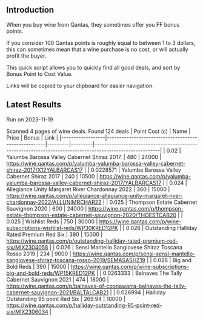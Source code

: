 ## Introduction

When you buy wine from Qantas, they sometimes offer you FF bonus points. 

If you consider 100 Qantas points is roughly equal to between 1 to 3 dollars, this can sometimes mean that a wine purchase is no cost, or will actually profit the buyer.

This quick script allows you to quickly find all good deals, and sort by Bonus Point to Cost Value.

Links will be copied to your clipboard for easier navigation.

## Latest Results

Run on 2023-11-19

Scanned 4 pages of wine deals.
Found 124 deals
|   Point Cost (c) | Name                                                |   Price |   Bonus | Link                                                                                                    |
|------------------|-----------------------------------------------------|---------|---------|---------------------------------------------------------------------------------------------------------|
|        0.02      | Yalumba Barossa Valley Cabernet Shiraz 2017.        |  480    |   24000 | https://wine.qantas.com/p/yalumba-yalumba-barossa-valley-cabernet-shiraz-2017/X12YALBARCAS17            |
|        0.0228571 | Yalumba Barossa Valley Cabernet Shiraz 2017         |  240    |   10500 | https://wine.qantas.com/p/yalumba-yalumba-barossa-valley-cabernet-shiraz-2017/YALBARCAS17               |
|        0.024     | Allegiance Unity Margaret River Chardonnay 2022     |  360    |   15000 | https://wine.qantas.com/p/allegiance-allegiance-unity-margaret-river-chardonnay-2022/ALLUNIMRCHAR22     |
|        0.025     | Thompson Estate Cabernet Sauvignon 2020             |  600    |   24000 | https://wine.qantas.com/p/thompson-estate-thompson-estate-cabernet-sauvignon-2020/THOESTCAB20           |
|        0.025     | Wishlist Reds                                       |  750    |   30000 | https://wine.qantas.com/p/wine-subscriptions-wishlist-reds/WP30KRED12PK                                 |
|        0.026     | Outstanding Halliday Rated Premium Red Six          |  390    |   15000 | https://wine.qantas.com/p/outstanding-halliday-rated-premium-red-six/MIX2304058                         |
|        0.026     | Sensi Mantello Sangiovese Shiraz Toscana Rosso 2019 |  234    |    9000 | https://wine.qantas.com/p/sensi-sensi-mantello-sangiovese-shiraz-toscana-rosso-2019/SEMASASHZ19         |
|        0.026     | Big and Bold Reds                                   |  390    |   15000 | https://wine.qantas.com/p/wine-subscriptions-big-and-bold-reds/WP15KRED12PK                             |
|        0.0263333 | Balnaves The Tally Cabernet Sauvignon 2021          |  474    |   18000 | https://wine.qantas.com/p/balnaves-of-coonawarra-balnaves-the-tally-cabernet-sauvignon-2021/BALTALCAB21 |
|        0.026994  | Halliday Outstanding 95 point Red Six               |  269.94 |   10000 | https://wine.qantas.com/p/halliday-outstanding-95-point-red-six/MIX2306034                              |

